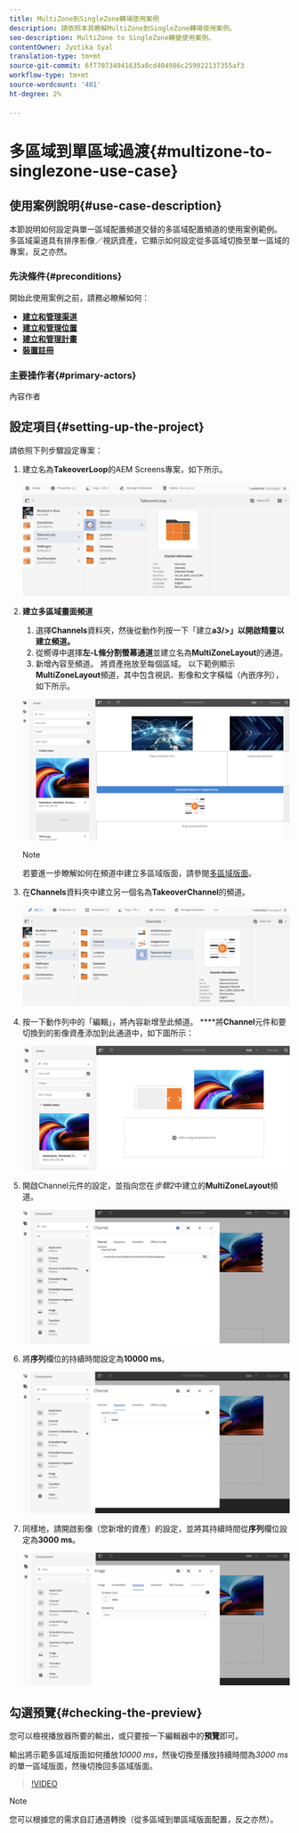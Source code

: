 ```yaml
---
title: MultiZone到SingleZone轉場使用案例
description: 請依照本頁瞭解MultiZone到SingleZone轉場使用案例。
seo-description: MultiZone to SingleZone轉變使用案例。
contentOwner: Jyotika Syal
translation-type: tm+mt
source-git-commit: 6f770734941635a0cd404986c259022137355af3
workflow-type: tm+mt
source-wordcount: '401'
ht-degree: 2%

---
```



# 多區域到單區域過渡{#multizone-to-singlezone-use-case}


## 使用案例說明{#use-case-description}

本節說明如何設定與單一區域配置頻道交替的多區域配置頻道的使用案例範例。 多區域渠道具有排序影像／視訊資產，它顯示如何設定從多區域切換至單一區域的專案，反之亦然。

### 先決條件{#preconditions}

開始此使用案例之前，請務必瞭解如何：

* **[建立和管理渠道](managing-channels.md)**
* **[建立和管理位置](managing-locations.md)**
* **[建立和管理計畫](managing-schedules.md)**
* **[裝置註冊](device-registration.md)**

### 主要操作者{#primary-actors}

內容作者

## 設定項目{#setting-up-the-project}

請依照下列步驟設定專案：

1. 建立名為&#x200B;**TakeoverLoop**&#x200B;的AEM Screens專案，如下所示。

   ![資產](assets/mz-to-sz1.png)


1. **建立多區域畫面頻道**

   1. 選擇&#x200B;**Channels**&#x200B;資料夾，然後從動作列按一下「建立&#x200B;**a3/>」以開啟精靈以建立頻道。**
   1. 從嚮導中選擇&#x200B;**左-L條分割螢幕通道**&#x200B;並建立名為&#x200B;**MultiZoneLayout**&#x200B;的通道。
   1. 新增內容至頻道。 將資產拖放至每個區域。 以下範例顯示&#x200B;**MultiZoneLayout**&#x200B;頻道，其中包含視訊、影像和文字橫幅（內嵌序列），如下所示。

   ![資產](assets/mz-to-sz2.png)

   >[!NOTE]
   >
   >若要進一步瞭解如何在頻道中建立多區域版面，請參閱[多區域版面](multi-zone-layout-aem-screens.md)。


1. 在&#x200B;**Channels**&#x200B;資料夾中建立另一個名為&#x200B;**TakeoverChannel**&#x200B;的頻道。

   ![資產](assets/mz-to-sz3.png)

1. 按一下動作列中的「編輯」，將內容新增至此頻道。 ****&#x200B;將&#x200B;**Channel**&#x200B;元件和要切換到的影像資產添加到此通道中，如下圖所示：

   ![資產](assets/mz-to-sz4.png)

1. 開啟Channel元件的設定，並指向您在&#x200B;*步驟2*&#x200B;中建立的&#x200B;**MultiZoneLayout**&#x200B;頻道。

   ![資產](assets/mz-to-sz5.png)

1. 將&#x200B;**序列**&#x200B;欄位的持續時間設定為&#x200B;**10000 ms**。

   ![資產](assets/mz-to-sz6.png)

1. 同樣地，請開啟影像（您新增的資產）的設定，並將其持續時間從&#x200B;**序列**&#x200B;欄位設定為&#x200B;**3000 ms**。

   ![資產](assets/mz-to-sz7.png)

## 勾選預覽{#checking-the-preview}

您可以檢視播放器所要的輸出，或只要按一下編輯器中的&#x200B;**預覽**&#x200B;即可。

輸出將示範多區域版面如何播放&#x200B;*10000 ms*，然後切換至播放持續時間為&#x200B;*3000 ms*&#x200B;的單一區域版面，然後切換回多區域版面。

>[!VIDEO](https://video.tv.adobe.com/v/30366)

>[!NOTE]
>
>您可以根據您的需求自訂通道轉換（從多區域到單區域版面配置，反之亦然）。